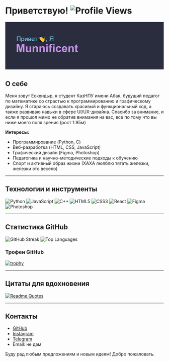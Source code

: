# Приветствую! ![Profile Views](https://komarev.com/ghpvc/?username=munnificent&color=blue)

![header](https://github.com/munnificent/munnificent/blob/main/header.png)

## О себе
Меня зовут Ескендыр, я студент КазНПУ имени Абая, будущий педагог по математике со страстью к программированию и графическому дизайну. Я стараюсь создавать красивый и функциональный код, а также развиваю навыки в сфере UI/UX-дизайна. Спасибо за внимание, и если я прошол мимо не обратив внимания на вас, все по тому что вы ниже моего поля зрения (рост 1.95м)

**Интересы:**
- Программирование (Python, C)
- Веб-разработка (HTML, CSS, JavaScript)
- Графический дизайн (Figma, Photoshop)
- Педагогика и научно-методические подходы к обучению
- Спорт и активный образ жизни (ХАХА люлблю тягать железки, железки это весело)

---

## Технологии и инструменты
![Python](https://img.shields.io/badge/-Python-3776AB?style=flat-square&logo=python&logoColor=white)
![JavaScript](https://img.shields.io/badge/-JavaScript-F7DF1E?style=flat-square&logo=javascript&logoColor=black)
![C++](https://img.shields.io/badge/-C++-00599C?style=flat-square&logo=c%2B%2B&logoColor=white)
![HTML5](https://img.shields.io/badge/-HTML5-E34F26?style=flat-square&logo=html5&logoColor=white)
![CSS3](https://img.shields.io/badge/-CSS3-1572B6?style=flat-square&logo=css3)
![React](https://img.shields.io/badge/-React-61DAFB?style=flat-square&logo=react&logoColor=black)
![Figma](https://img.shields.io/badge/-Figma-F24E1E?style=flat-square&logo=figma&logoColor=white)
![Photoshop](https://img.shields.io/badge/-Photoshop-31A8FF?style=flat-square&logo=adobe-photoshop&logoColor=white)

---

## Статистика GitHub
![GitHub Streak](https://github-readme-streak-stats.herokuapp.com/?user=munnificent&theme=material-palenight)
![Top Languages](https://github-readme-stats.vercel.app/api/top-langs/?username=munnificent&layout=compact&langs_count=6&theme=material-palenight)

### Трофеи GitHub
[![trophy](https://github-profile-trophy.vercel.app/?username=munnificent&theme=onedark)](https://github.com/ryo-ma/github-profile-trophy)

---

## Цитаты для вдохновения
[![Readme Quotes](https://quotes-github-readme.vercel.app/api?type=horizontal&theme=dark)](https://github.com/piyushsuthar/github-readme-quotes)

---

## Контакты
- [GitHub](https://github.com/munnificent)
- [Instagram](https://www.instagram.com/munificent_archon/)
- [Telegram](https://t.me/munificent_archon) 
- Email: не дам

Буду рад любым предложениям и новым идеям! Добро пожаловать. 

